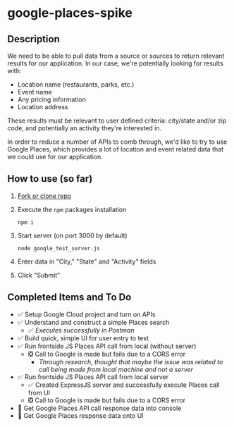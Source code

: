 # google-places-spike

## Description

We need to be able to pull data from a source or sources to return relevant results for our application.  In our case, we're potentially looking for results with:

* Location name (restaurants, parks, etc.)
* Event name
* Any pricing information
* Location address

These results must be relevant to user defined criteria:  city/state and/or zip code, and potentially an activity they're interested in.  

In order to reduce a number of APIs to comb through, we'd like to try to use Google Places, which provides a lot of location and event related data that we could use for our application.

## How to use (so far)

1. [Fork or clone repo](https://github.com/monstertruckdog/google-places-spike)
2. Execute the `npm` packages installation
   
    ```
    npm i
    ```

3. Start server (on port 3000 by default)
   
    ```
    node google_test_server.js
    ```

4. Enter data in "City," "State" and "Activity" fields
5. Click "Submit"

## Completed Items and To Do

* ✅ Setup Google Cloud project and turn on APIs
* ✅ Understand and construct a simple Places search
    - ✅ *Executes successfully in Postman*
* ✅ Build quick, simple UI for user entry to test
* ✅ Run frontside JS Places API call from local (without server)
  * ❎ Call to Google is made but fails due to a CORS error
    * *Through research, thought that maybe the issue was related to call being made from local machine and not a server*
* ✅ Run frontside JS Places API call from local server
  * ✅ Created ExpressJS server and successfully execute Places call from UI
  * ❎ Call to Google is made but fails due to a CORS error
* 🔲 Get Google Places API call response data into console
* 🔲 Get Google Places response data onto UI
